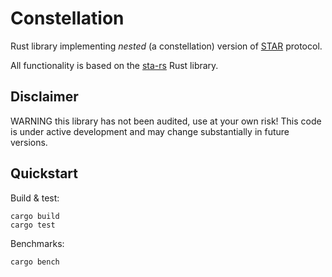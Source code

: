 # Constellation

Rust library implementing _nested_ (a constellation) version of [STAR](https://arxiv.org/abs/2109.10074) protocol.

All functionality is based on the [sta-rs](https://github.com/brave-experiments/sta-rs) Rust library.

## Disclaimer

WARNING this library has not been audited, use at your own risk! This
code is under active development and may change substantially in future
versions.

## Quickstart

Build & test:
```
cargo build
cargo test
```

Benchmarks:
```
cargo bench
```
